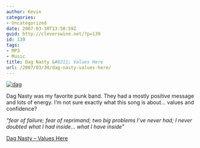 ```yaml
---
author: Kevin
categories:
- Uncategorized
date: 2007-03-30T13:58:59Z
guid: http://cleverswine.net/?p=139
id: 139
tags:
- MP3
- Music
title: Dag Nasty &#8211; Values Here
url: /2007/03/30/dag-nasty-values-here/
---
```


[<img id="image140" src="https://i1.wp.com/blog.cleverswine.net/wp-content/uploads/2007/03/dag66.jpg?w=840" alt="dag" data-recalc-dims="1" />](http://www.daghouse.com/home.html)
  
Dag Nasty was my favorite punk band. They had a mostly positive message and lots of energy. I&#8217;m not sure exactly what this song is about&#8230; values and confidence?
  
_&#8220;fear of failure; fear of reprimand; two big problems I&#8217;ve never had; I never doubted what I had inside&#8230; what I have inside&#8221;_

[Dag Nasty &#8211; Values Here](/kn-music/values_here.mp3)